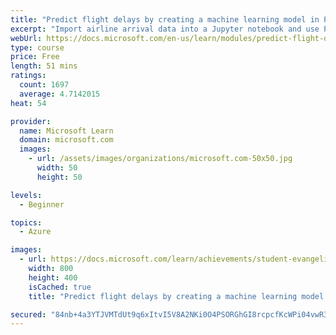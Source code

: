 ```yaml
---
title: "Predict flight delays by creating a machine learning model in Python"
excerpt: "Import airline arrival data into a Jupyter notebook and use Pandas to clean it. Then, build a machine learning model with Scikit-Learn and use Matplotlib to visualize output."
webUrl: https://docs.microsoft.com/en-us/learn/modules/predict-flight-delays-with-python/
type: course
price: Free
length: 51 mins
ratings:
  count: 1697
  average: 4.7142015
heat: 54

provider:
  name: Microsoft Learn
  domain: microsoft.com
  images:
    - url: /assets/images/organizations/microsoft.com-50x50.jpg
      width: 50
      height: 50

levels:
  - Beginner

topics:
  - Azure

images:
  - url: https://docs.microsoft.com/learn/achievements/student-evangelism/predict-flight-delays-with-python-badge-social.png
    width: 800
    height: 400
    isCached: true
    title: "Predict flight delays by creating a machine learning model in Python"

secured: "84nb+4a3YTJVMTdUt9q6xItvI5V8A2NKi0O4PSORGhGI8rcpcfKcWPi04vwR3hS+EGV5h/VP9b0F9bLC8q8km71HyT5JRXgIntKbllHCJQ3DcP/Dfk4oAb+7eMkxcXfJigLk6jtbzVLCXzZFrkA+Ka0zNPydvSBciZOybN8Y+rupeHO/9J6uoFXx/tvmdcOrygWzGXNFkbUzEmuVt/9g/4eYFge8wvv1+BXWMwGBBbOPvFaz5xpUu2cMpqbPcn9/61LxjR+RzRA53d3CkHWPaUNJAJ06CtZ5/+j3mvyEJQukOAYBiCFwCh92chA6wMVUG2iJSu2NHo+TguJ55t4Fv2buTEBNHdN+rs+ZyaOGwUBe4uHZy/5PZdRENzK+rWpgApB4W6QVxEYKtyl4i8socw==;AGfWv8rHIY73JAV/O9Xgwg=="
---
```


